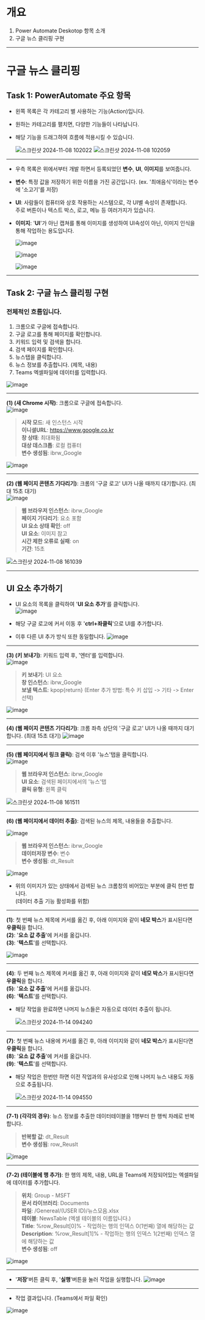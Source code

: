 # 개요
1. Power Automate Deskotop 항목 소개
2. 구글 뉴스 클리핑 구현

---
# 구글 뉴스 클리핑

## Task 1: PowerAutomate 주요 항목

- 왼쪽 목록은 각 카테고리 별 사용하는 기능(Action)입니다.
- 원하는 카테고리를 펼치면, 다양한 기능들이 나타납니다.
- 해당 기능을 드래그하여 흐름에 적용시킬 수 있습니다.<br>

    ![스크린샷 2024-11-08 102022](https://github.com/user-attachments/assets/85f81b55-6fe8-40b1-8c25-ef2451ae3183)
    ![스크린샷 2024-11-08 102059](https://github.com/user-attachments/assets/d9e909ad-93fa-4878-afc3-10ae1ebc290f)
---
- 우측 목록은 위에서부터 개발 하면서 등록되었던 **변수**, **UI**, **이미지**를 보여줍니다.
- **변수**: 특정 값을 저장하기 위한 이름을 가진 공간입니다. (ex. '최애음식'이라는 변수에 '소고기'를 저장)
- **UI**: 사람들이 컴퓨터와 상호 작용하는 시스템으로, 각 UI별 속성이 존재합니다. <br>
          주로 버튼이나 텍스트 박스, 로고, 메뉴 등 여러가지가 있습니다. 
- **이미지**: '**UI**'가 아닌 캡쳐를 통해 이미지를 생성하여 UI속성이 아닌, 이미지 인식을 통해 작업하는 용도입니다.<br>


    ![image](https://github.com/user-attachments/assets/c27b4ed7-d967-40d6-bd7d-e1ccdf982f41)


    ![image](https://github.com/user-attachments/assets/677e61ce-dd8b-4c9a-9a10-354fa6d75748)


    ![image](https://github.com/user-attachments/assets/0bb9b5e2-7bc1-43c0-94ed-07375fb20b96)

---
## Task 2: 구글 뉴스 클리핑 구현
### 전체적인 흐름입니다.
1. 크롬으로 구글에 접속합니다.
2. 구글 로고를 통해 페이지를 확인합니다.
3. 키워드 입력 및 검색을 합니다.
4. 검색 페이지를 확인합니다.
5. 뉴스탭을 클릭합니다.
6. 뉴스 정보를 추출합니다. (제목, 내용)
7. Teams 엑셀파일에 데이터를 입력합니다.

![image](https://github.com/user-attachments/assets/878bfad8-4362-4b49-9168-29c5c8906adf)

---
**(1) (새 Chrome 시작)**: 크롬으로 구글에 접속합니다.<br>
![image](https://github.com/user-attachments/assets/5d11bef4-d50c-40b2-9bf3-9faba6034734)

>**시작 모드**: 새 인스턴스 시작<br>
>**이니셜URL**: https://www.google.co.kr<br>
>**창 상태**: 최대화됨<br>
>**대상 데스크톱**: 로컬 컴퓨터<br>
>**변수 생성됨**: ibrw_Google<br>

![image](https://github.com/user-attachments/assets/7aac1f25-606d-427d-901d-d4234bcc72c0)

---

**(2) (웹 페이지 콘텐츠 기다리기)**: 크롬의 '구글 로고' UI가 나올 때까지 대기합니다. (최대 15초 대기)<br>
![image](https://github.com/user-attachments/assets/7ea29925-828a-41ee-8ebb-a14b06c245d2)

>**웹 브라우저 인스턴스**: ibrw_Google<br>
>**페이지 기다리기**: 요소 포함<br>
>**UI 요소 상태 확인**: off<br>
>**UI 요소**: 이미지 참고<br>
>**시간 제한 오류로 실패**: on<br>
>**기간**: 15초<br>

![스크린샷 2024-11-08 161039](https://github.com/user-attachments/assets/6d9c3554-cd3a-4080-9764-a78fd05cc231)

---
## UI 요소 추가하기
- UI 요소의 목록을 클릭하여 '**UI 요소 추가**'를 클릭합니다.<br>
    ![image](https://github.com/user-attachments/assets/f8f492ec-15b5-45bc-9e6b-7040b74b690b)

- 해당 구글 로고에 커서 이동 후 '**ctrl+좌클릭**'으로 UI를 추가합니다.
- 이후 다른 UI 추가 방식 또한 동일합니다.
    ![image](https://github.com/user-attachments/assets/339d0751-ea89-4a12-837c-398ce6a6db63)
---
**(3) (키 보내기)**: 키워드 입력 후, '엔터'를 입력합니다.<br>
![image](https://github.com/user-attachments/assets/a350513e-354d-4e80-81dd-40ac5be79109)

>**키 보내기**: UI 요소<br>
>**창 인스턴스**: ibrw_Google<br>
>**보낼 텍스트**: kpop{return} (Enter 추가 방법: 특수 키 삽입 -> 기타 -> Enter 선택)<br>

![image](https://github.com/user-attachments/assets/113864ec-0887-4c5e-9d27-c83be3068e26)

---
**(4) (웹 페이지 콘텐츠 기다리기)**: 크롬 좌측 상단의 '구글 로고' UI가 나올 때까지 대기합니다. (최대 15초 대기)
![image](https://github.com/user-attachments/assets/982de1bb-62f9-4e0a-8e33-94d8ee8e7d4e)

---
**(5) (웹 페이지에서 링크 클릭)**: 검색 이후 '뉴스'탭을 클릭합니다.<br>
![image](https://github.com/user-attachments/assets/eaeab4c7-2ef9-4f17-b49b-07c19bc4b7e5)

>**웹 브라우저 인스턴스**: ibrw_Google<br>
>**UI 요소**: 검색된 페이지에서의 '뉴스'탭<br>
>**클릭 유형**: 왼쪽 클릭<br>

  ![스크린샷 2024-11-08 161511](https://github.com/user-attachments/assets/24ee0758-8537-4427-8ac6-76f36625ec94)
  
---
**(6) (웹 페이지에서 데이터 추출)**: 검색된 뉴스의 제목, 내용들을 추출합니다.<br>

  ![image](https://github.com/user-attachments/assets/18b803f0-d18a-4ffe-8f89-55f6c7a0642d)
    
>**웹 브라우저 인스턴스**: ibrw_Google<br>
>**데이터저장 변수**: 변수<br>
>**변수 생성됨**: dt_Result<br>

  ![image](https://github.com/user-attachments/assets/8cfb6612-15f3-4e1d-8977-f5e051a23edc)

- 위의 이미지가 있는 상태에서 검색된 뉴스 크롬창의 비어있는 부분에 클릭 한번 합니다.<br>
  (데이터 추출 기능 활성화를 위함)<br>

---
  **(1)**: 첫 번째 뉴스 제목에 커서를 옮긴 후, 아래 이미지와 같이 **네모 박스**가 표시된다면 **우클릭**을 합니다.<br>
  **(2)**: '**요소 값 추출**'에 커서를 옮깁니다.<br>
  **(3)**: '**텍스트**'를 선택합니다.<br>
  
  ![image](https://github.com/user-attachments/assets/82de592f-c9b9-4220-866b-3fef9c2907b8)

---
  **(4)**: 두 번째 뉴스 제목에 커서를 옮긴 후, 아래 이미지와 같이 **네모 박스**가 표시된다면 **우클릭**을 합니다.<br>
  **(5)**: '**요소 값 추출**'에 커서를 옮깁니다.<br>
  **(6)**: '**텍스트**'를 선택합니다.<br>

- 해당 작업을 완료하면 나머지 뉴스들은 자동으로 데이터 추출이 됩니다.<br>

  ![스크린샷 2024-11-14 094240](https://github.com/user-attachments/assets/68752091-18e8-4c2f-aae5-0fa7c2a235e2)

---
  **(7)**: 첫 번째 뉴스 내용에 커서를 옮긴 후, 아래 이미지와 같이 **네모 박스**가 표시된다면 **우클릭**을 합니다.<br>
  **(8)**: '**요소 값 추출**'에 커서를 옮깁니다.<br>
  **(9)**: '**텍스트**'를 선택합니다.<br>

- 해당 작업은 한번만 하면 이전 작업과의 유사성으로 인해 나머지 뉴스 내용도 자동으로 추출됩니다.<br>

  ![스크린샷 2024-11-14 094550](https://github.com/user-attachments/assets/d07773d2-281e-4db2-a9e4-2ee82bc6f61f)


---
**(7-1) (각각의 경우)**: 뉴스 정보를 추출한 데이터테이블을 1행부터 한 행씩 차례로 반복합니다.<br>

>**반복할 값**: dt_Result<br>
>**변수 생성됨**: row_Reuslt<br>

  ![image](https://github.com/user-attachments/assets/87a8d284-250a-4773-a4ff-055e6d53e4ed)

---
**(7-2) (테이블에 행 추가)**: 한 행의 제목, 내용, URL을 Teams에 저장되어있는 엑셀파일에 데이터를 추가합니다.

>**위치**: Group - MSFT<br>
>**문서 라이브러리**: Documents<br>
>**파일**: /Genereal/(USER ID)/뉴스모음.xlsx<br>
>**테이블**: NewsTable (엑셀 테이블의 이름입니다.)<br>
>**Title**: %row_Result[0]% - 작업하는 행의 인덱스 0(1번째) 열에 해당하는 값<br>
>**Description**: %row_Result[1]% - 작업하는 행의 인덱스 1(2번째) 인덱스 열에 해당하는 값<br>
>**변수 생성됨**: off<br>

  ![image](https://github.com/user-attachments/assets/e8054dc5-a6a6-4752-befe-456abecbb3d5)
  
---
- '**저장**'버튼 클릭 후, '**실행**'버튼을 눌러 작업을 실행합니다.
![image](https://github.com/user-attachments/assets/75847b39-4d00-4869-beb1-f08b9ec6d73b)

  
---
- 작업 결과입니다. (Teams에서 파일 확인)

![image](https://github.com/user-attachments/assets/9ccf4111-7abd-4e9f-8d6b-1abd84cb51f9)


